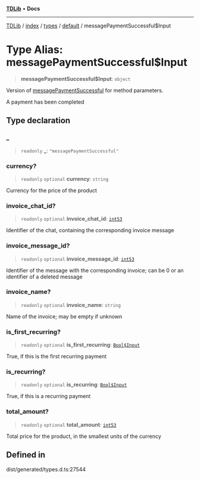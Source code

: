 [**TDLib**](../../../../../../README.md) • **Docs**

***

[TDLib](../../../../../../modules.md) / [index](../../../../../README.md) / [types](../../../README.md) / [default](../README.md) / messagePaymentSuccessful$Input

# Type Alias: messagePaymentSuccessful$Input

> **messagePaymentSuccessful$Input**: `object`

Version of [messagePaymentSuccessful](messagePaymentSuccessful.md) for method parameters.

A payment has been completed

## Type declaration

### \_

> `readonly` **\_**: `"messagePaymentSuccessful"`

### currency?

> `readonly` `optional` **currency**: `string`

Currency for the price of the product

### invoice\_chat\_id?

> `readonly` `optional` **invoice\_chat\_id**: [`int53`](int53-1.md)

Identifier of the chat, containing the corresponding invoice message

### invoice\_message\_id?

> `readonly` `optional` **invoice\_message\_id**: [`int53`](int53-1.md)

Identifier of the message with the corresponding invoice; can be 0 or an identifier of a deleted message

### invoice\_name?

> `readonly` `optional` **invoice\_name**: `string`

Name of the invoice; may be empty if unknown

### is\_first\_recurring?

> `readonly` `optional` **is\_first\_recurring**: [`Bool$Input`](Bool$Input.md)

True, if this is the first recurring payment

### is\_recurring?

> `readonly` `optional` **is\_recurring**: [`Bool$Input`](Bool$Input.md)

True, if this is a recurring payment

### total\_amount?

> `readonly` `optional` **total\_amount**: [`int53`](int53-1.md)

Total price for the product, in the smallest units of the currency

## Defined in

dist/generated/types.d.ts:27544
